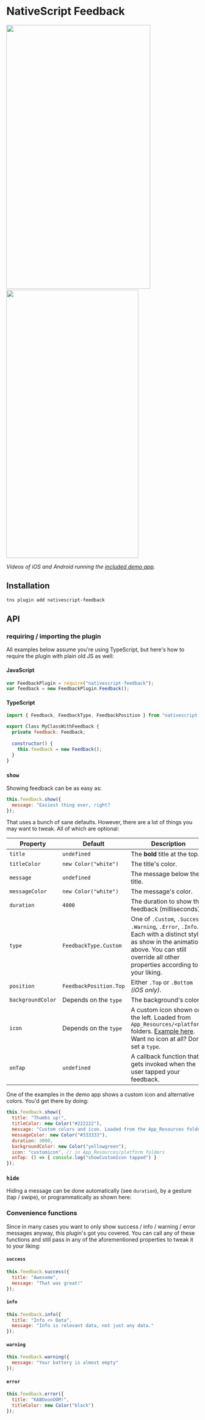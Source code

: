 NativeScript Feedback
=====================

<img src="https://github.com/EddyVerbruggen/nativescript-feedback/raw/master/media/demo-ios.gif" width="377px" height="691px"/>&nbsp;&nbsp;&nbsp;
<img src="https://github.com/EddyVerbruggen/nativescript-feedback/raw/master/media/demo-android.gif" width="346px" height="702px"/>


_Videos of iOS and Android running the [included demo app](demo/index.html)._

## Installation
```bash
tns plugin add nativescript-feedback
```

## API

### requiring / importing the plugin
All examples below assume you're using TypeScript, but here's how to require the plugin with plain old JS as well:

#### JavaScript
```js
var FeedbackPlugin = require("nativescript-feedback");
var feedback = new FeedbackPlugin.Feedback();

```

#### TypeScript
```js
import { Feedback, FeedbackType, FeedbackPosition } from "nativescript-feedback";

export Class MyClassWithFeedback {
  private feedback: Feedback;
  
  constructor() {
    this.feedback = new Feedback();
  }
}
```

### `show`

Showing feedback can be as easy as:

```js
this.feedback.show({
  message: "Easiest thing ever, right?
});
```

That uses a bunch of sane defaults.
However, there are a lot of things you may want to tweak. All of which are optional:

| Property | Default | Description |
| --- | --- | --- |
| `title` | `undefined` | The **bold** title at the top. |
| `titleColor` | `new Color("white")` | The title's color. |
| `message` | `undefined` | The message below the title. |
| `messageColor` | `new Color("white")` | The message's color. |
| `duration` | `4000` | The duration to show the feedback (milliseconds). |
| `type` | `FeedbackType.Custom` | One of `.Custom`, `.Success`, `.Warning`, `.Error`, `.Info`. Each with a distinct style as show in the animations above. You can still override all other properties according to your liking. |
| `position` | `FeedbackPosition.Top` | Either `.Top` or `.Bottom` *(iOS only)*. |
| `backgroundColor` | Depends on the `type` | The background's color. |
| `icon` | Depends on the `type` | A custom icon shown on the left. Loaded from `App_Resources/<platform>` folders. [Example here](https://github.com/EddyVerbruggen/nativescript-feedback/blob/a4c500b5a4d4d0888539577257b84d9d29520cd4/demo/app/main-view-model.ts#L75). Want no icon at all? Don't set a `type`. |
| `onTap`| `undefined` | A callback function that gets invoked when the user tapped your feedback. |

One of the examples in the demo app shows a custom icon and alternative colors. You'd get there by doing:

```js
this.feedback.show({
  title: "Thumbs up!",
  titleColor: new Color("#222222"),
  message: "Custom colors and icon. Loaded from the App_Resources folder.",
  messageColor: new Color("#333333"),
  duration: 3000,
  backgroundColor: new Color("yellowgreen"),
  icon: "customicon", // in App_Resources/platform folders
  onTap: () => { console.log("showCustomIcon tapped") }
});
```

### `hide`
Hiding a message can be done automatically (see `duration`), by a gesture (tap / swipe), or programmatically as shown here:


### Convenience functions
Since in many cases you want to only show success / info / warning / error messages anyway, this plugin's got you covered. You can call any of these functions and still pass in any of the aforementioned properties to tweak it to your liking:

#### `success`
```js
this.feedback.success({
  title: "Awesome",
  message: "That was great!"
});
```

#### `info`
```js
this.feedback.info({
  title: "Info <> Data",
  message: "Info is relevant data, not just any data."
});
```

#### `warning`
```js
this.feedback.warning({
  message: "Your battery is almost empty"
});
```

#### `error`
```js
this.feedback.error({
  title: "KABOoooOOM!",
  titleColor: new Color("black")
});
```
